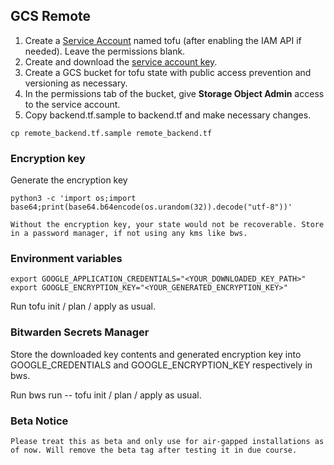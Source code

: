 ## GCS Remote

1. Create a [Service Account](https://cloud.google.com/iam/docs/service-accounts-create) named tofu (after enabling the
   IAM API if needed). Leave the permissions blank.
2. Create and download the [service account key](https://cloud.google.com/iam/docs/keys-create-delete#creating).
3. Create a GCS bucket for tofu state with public access prevention and versioning as necessary.
4. In the permissions tab of the bucket, give **Storage Object Admin** access to the service account.
5. Copy backend.tf.sample to backend.tf and make necessary changes.

```shell
cp remote_backend.tf.sample remote_backend.tf
```

### Encryption key

Generate the encryption key

```shell
python3 -c 'import os;import base64;print(base64.b64encode(os.urandom(32)).decode("utf-8"))'
```

`Without the encryption key, your state would not be recoverable. Store in a password manager, if not using any kms like bws.`

### Environment variables

```shell
export GOOGLE_APPLICATION_CREDENTIALS="<YOUR_DOWNLOADED_KEY_PATH>"
export GOOGLE_ENCRYPTION_KEY="<YOUR_GENERATED_ENCRYPTION_KEY>"
```

Run tofu init / plan / apply as usual.

### Bitwarden Secrets Manager

Store the downloaded key contents and generated encryption key into GOOGLE_CREDENTIALS and GOOGLE_ENCRYPTION_KEY
respectively in bws.

Run bws run -- tofu init / plan / apply as usual.

### Beta Notice

`Please treat this as beta and only use for air-gapped installations as of now. Will remove the beta tag after testing it in due course.`
